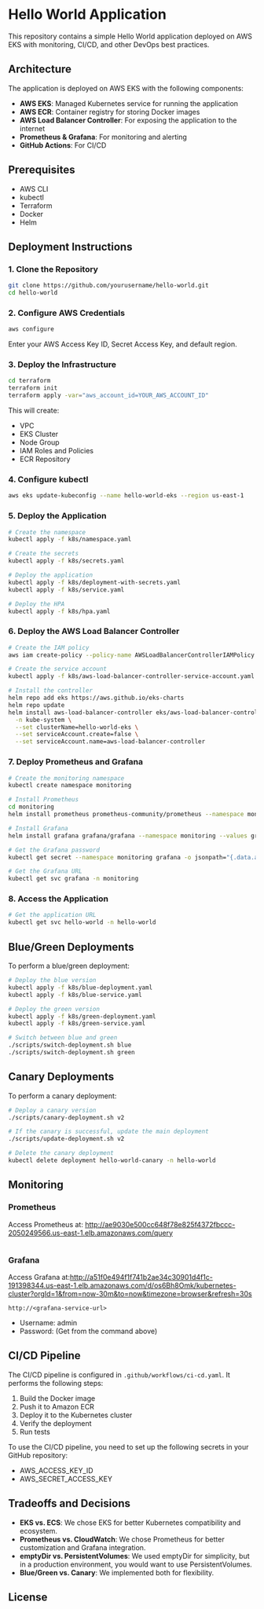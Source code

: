 # Hello World Application

This repository contains a simple Hello World application deployed on AWS EKS with monitoring, CI/CD, and other DevOps best practices.

## Architecture

The application is deployed on AWS EKS with the following components:

- **AWS EKS**: Managed Kubernetes service for running the application
- **AWS ECR**: Container registry for storing Docker images
- **AWS Load Balancer Controller**: For exposing the application to the internet
- **Prometheus & Grafana**: For monitoring and alerting
- **GitHub Actions**: For CI/CD

## Prerequisites

- AWS CLI
- kubectl
- Terraform
- Docker
- Helm

## Deployment Instructions

### 1. Clone the Repository

```bash
git clone https://github.com/yourusername/hello-world.git
cd hello-world
```

### 2. Configure AWS Credentials

```bash
aws configure
```

Enter your AWS Access Key ID, Secret Access Key, and default region.

### 3. Deploy the Infrastructure

```bash
cd terraform
terraform init
terraform apply -var="aws_account_id=YOUR_AWS_ACCOUNT_ID"
```

This will create:
- VPC
- EKS Cluster
- Node Group
- IAM Roles and Policies
- ECR Repository

### 4. Configure kubectl

```bash
aws eks update-kubeconfig --name hello-world-eks --region us-east-1
```

### 5. Deploy the Application

```bash
# Create the namespace
kubectl apply -f k8s/namespace.yaml

# Create the secrets
kubectl apply -f k8s/secrets.yaml

# Deploy the application
kubectl apply -f k8s/deployment-with-secrets.yaml
kubectl apply -f k8s/service.yaml

# Deploy the HPA
kubectl apply -f k8s/hpa.yaml
```

### 6. Deploy the AWS Load Balancer Controller

```bash
# Create the IAM policy
aws iam create-policy --policy-name AWSLoadBalancerControllerIAMPolicy --policy-document file://terraform/iam_policy.json

# Create the service account
kubectl apply -f k8s/aws-load-balancer-controller-service-account.yaml

# Install the controller
helm repo add eks https://aws.github.io/eks-charts
helm repo update
helm install aws-load-balancer-controller eks/aws-load-balancer-controller \
  -n kube-system \
  --set clusterName=hello-world-eks \
  --set serviceAccount.create=false \
  --set serviceAccount.name=aws-load-balancer-controller
```

### 7. Deploy Prometheus and Grafana

```bash
# Create the monitoring namespace
kubectl create namespace monitoring

# Install Prometheus
cd monitoring
helm install prometheus prometheus-community/prometheus --namespace monitoring --values prometheus-values-emptydir.yaml

# Install Grafana
helm install grafana grafana/grafana --namespace monitoring --values grafana-values-emptydir.yaml

# Get the Grafana password
kubectl get secret --namespace monitoring grafana -o jsonpath="{.data.admin-password}" | base64 --decode ; echo

# Get the Grafana URL
kubectl get svc grafana -n monitoring
```

### 8. Access the Application

```bash
# Get the application URL
kubectl get svc hello-world -n hello-world
```

## Blue/Green Deployments

To perform a blue/green deployment:

```bash
# Deploy the blue version
kubectl apply -f k8s/blue-deployment.yaml
kubectl apply -f k8s/blue-service.yaml

# Deploy the green version
kubectl apply -f k8s/green-deployment.yaml
kubectl apply -f k8s/green-service.yaml

# Switch between blue and green
./scripts/switch-deployment.sh blue
./scripts/switch-deployment.sh green
```

## Canary Deployments

To perform a canary deployment:

```bash
# Deploy a canary version
./scripts/canary-deployment.sh v2

# If the canary is successful, update the main deployment
./scripts/update-deployment.sh v2

# Delete the canary deployment
kubectl delete deployment hello-world-canary -n hello-world
```

## Monitoring

### Prometheus

Access Prometheus at: http://ae9030e500cc648f78e825f4372fbccc-2050249566.us-east-1.elb.amazonaws.com/query

```

```

### Grafana

Access Grafana at:http://a51f0e494f1f741b2ae34c30901d4f1c-191398344.us-east-1.elb.amazonaws.com/d/os6Bh8Omk/kubernetes-cluster?orgId=1&from=now-30m&to=now&timezone=browser&refresh=30s

```
http://<grafana-service-url>

```

- Username: admin
- Password: (Get from the command above)

## CI/CD Pipeline

The CI/CD pipeline is configured in `.github/workflows/ci-cd.yaml`. It performs the following steps:

1. Build the Docker image
2. Push it to Amazon ECR
3. Deploy it to the Kubernetes cluster
4. Verify the deployment
5. Run tests

To use the CI/CD pipeline, you need to set up the following secrets in your GitHub repository:

- AWS_ACCESS_KEY_ID
- AWS_SECRET_ACCESS_KEY

## Tradeoffs and Decisions

- **EKS vs. ECS**: We chose EKS for better Kubernetes compatibility and ecosystem.
- **Prometheus vs. CloudWatch**: We chose Prometheus for better customization and Grafana integration.
- **emptyDir vs. PersistentVolumes**: We used emptyDir for simplicity, but in a production environment, you would want to use PersistentVolumes.
- **Blue/Green vs. Canary**: We implemented both for flexibility.

## License


